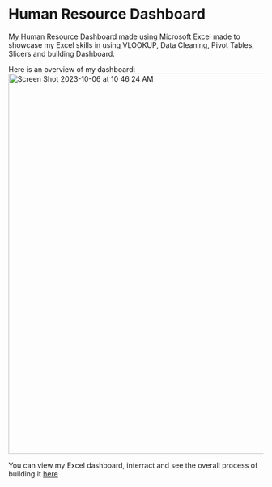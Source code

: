 # Human Resource Dashboard
My Human Resource Dashboard made using Microsoft Excel made to showcase my Excel skills in using VLOOKUP, Data Cleaning, Pivot Tables, Slicers and building Dashboard.

Here is an overview of my dashboard:
<img width="752" alt="Screen Shot 2023-10-06 at 10 46 24 AM" src="https://github.com/carolinenata/humanresourcedashboard/assets/138493962/bf10ebaa-8ec5-49f8-abed-ff1d86bf23e3">

You can view my Excel dashboard, interract and see the overall process of building it [here](https://binusianorg-my.sharepoint.com/personal/caroline_cahyadi_binus_ac_id/_layouts/15/guestaccess.aspx?share=EQeApEnR58JEgtwbBubkThMBuLXOTnLauSIgN7mfvyVKsw&e=ho0DAa)
